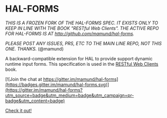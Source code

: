 # HAL-FORMS

_*THIS IS A FROZEN FORK OF THE HAL-FORMS SPEC. IT EXISTS ONLY TO KEEP IN LINE WITH THE BOOK "RESTful Web Clients". THE ACTIVE REPO FOR HAL-FORMS IS AT http://github.com/mamund/hal-forms.*_

_*PLEASE POST ANY ISSUES, PRS, ETC TO THE MAIN LINE REPO, NOT THIS ONE. THANKS.*_ (@mamund)

A backward-compatible extension for HAL to provide support dynamic runtime input forms. This specification is used in the [RESTful Web Clients](http://g.mamund.com/rwcbook) book.

[![Join the chat at https://gitter.im/mamund/hal-forms](https://badges.gitter.im/mamund/hal-forms.svg)](https://gitter.im/mamund/hal-forms?utm_source=badge&utm_medium=badge&utm_campaign=pr-badge&utm_content=badge)

[Check it out!](http://rwcbook.github.io/hal-forms/)
